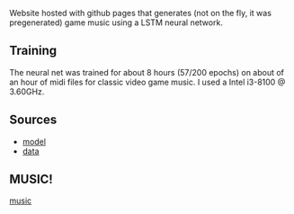 Website hosted with github pages that generates (not on the fly, it was pregenerated) game music using a LSTM neural network.

## Training
The neural net was trained for about 8 hours (57/200 epochs) on about of an hour of midi files for classic video game music.
I used a Intel i3-8100 @ 3.60GHz.

## Sources
* [model](https://towardsdatascience.com/how-to-generate-music-using-a-lstm-neural-network-in-keras-68786834d4c5)
* [data](https://bitmidi.com/)

## MUSIC!
[music](song.mp3)
